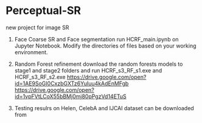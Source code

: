 # Perceptual-SR
new project for image SR

1. Face Coarse SR and Face segmentation
run HCRF_main.ipynb on Jupyter Notebook. Modify the directories of files based on your working environment.

2. Random Forest refinement
download the random forests models to stage1 and stage2 folders and run HCRF_s3_RF_s1.exe and HCRF_s3_RF_s2.exe
https://drive.google.com/open?id=1AE9SoGI0CxzbGXTz6YuIuu4kAdEnMFgb
https://drive.google.com/open?id=1vpFVtLCoX55bBMj0mj80pPgzVd14ETuS

3. Testing resulrs on Helen, CelebA and IJCAI dataset can be downloaded from 
